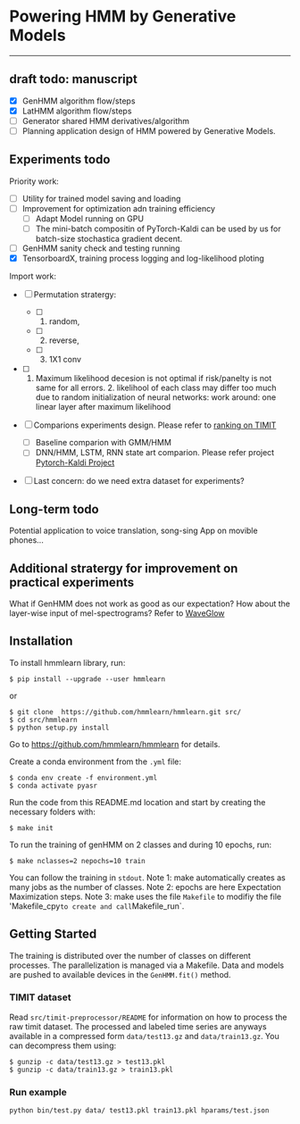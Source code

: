 # Powering HMM by Generative Models
---------------------------------------
## draft todo: manuscript
- [x] GenHMM algorithm flow/steps
- [x] LatHMM algorithm flow/steps
- [ ] Generator shared HMM derivatives/algorithm
- [ ] Planning application design of HMM powered by Generative Models.

## Experiments todo
Priority work:
- [ ] Utility for trained model saving and loading
- [ ] Improvement for optimization adn training efficiency
    - [ ] Adapt Model running on GPU
    - [ ] The mini-batch compositin of PyTorch-Kaldi can be used by us for batch-size stochastica gradient decent. 
- [ ] GenHMM sanity check and testing running
- [x] TensorboardX, training process logging and log-likelihood ploting

Import work:
- [ ] Permutation stratergy:
    - [ ] 1. random, 
    - [ ] 2. reverse, 
    - [ ] 3. 1X1 conv
- [ ] 1. Maximum likelihood decesion is not optimal if risk/panelty is not same for all errors. 2. likelihool of each class may differ too much due to random initialization of neural networks: work around: one linear layer after maximum likelihood

- [ ] Comparions experiments design. Please refer to [ranking on TIMIT](https://paperswithcode.com/sota/speech-recognition-on-timit)
    - [ ] Baseline comparion with GMM/HMM
    - [ ] DNN/HMM, LSTM, RNN state art comparion. Please refer project [Pytorch-Kaldi Project](https://github.com/mravanelli/pytorch-kaldi)
 -[ ] Last concern: do we need extra dataset for experiments?
 
 ## Long-term todo
 Potential application to voice translation, song-sing App on movible phones...

## Additional stratergy for improvement on practical experiments
What if GenHMM does not work as good as our expectation?
How about the layer-wise input of mel-spectrograms? Refer to [WaveGlow](https://arxiv.org/abs/1811.00002)

## Installation
To install hmmlearn library, run:
 
```
$ pip install --upgrade --user hmmlearn
```
or
```
$ git clone  https://github.com/hmmlearn/hmmlearn.git src/
$ cd src/hmmlearn
$ python setup.py install
```
Go to https://github.com/hmmlearn/hmmlearn for details.

Create a conda environment from the `.yml` file:
```
$ conda env create -f environment.yml
$ conda activate pyasr
```

Run the code from this README.md location and start by creating the necessary folders with:
```
$ make init
```

To run the training of genHMM on 2 classes and during 10 epochs, run:
```
$ make nclasses=2 nepochs=10 train
```

You can follow the training in `stdout`.
Note 1: make automatically creates as many jobs as the number of classes.
Note 2: epochs are here Expectation Maximization steps.
Note 3: make uses the file `Makefile` to modifiy the file 'Makefile_cpy` to create and call `Makefile_run`.



## Getting Started
The training is distributed over the number of classes on different processes.
The parallelization is managed via a Makefile.
Data and models are pushed to available devices in the `GenHMM.fit()` method.


### TIMIT dataset
Read `src/timit-preprocessor/README` for information on how to process the raw timit dataset.
The processed and labeled time series are anyways available in a compressed form `data/test13.gz` and `data/train13.gz`.
You can decompress them using:
```
$ gunzip -c data/test13.gz > test13.pkl
$ gunzip -c data/train13.gz > train13.pkl
```

### Run example
```
python bin/test.py data/ test13.pkl train13.pkl hparams/test.json
```


